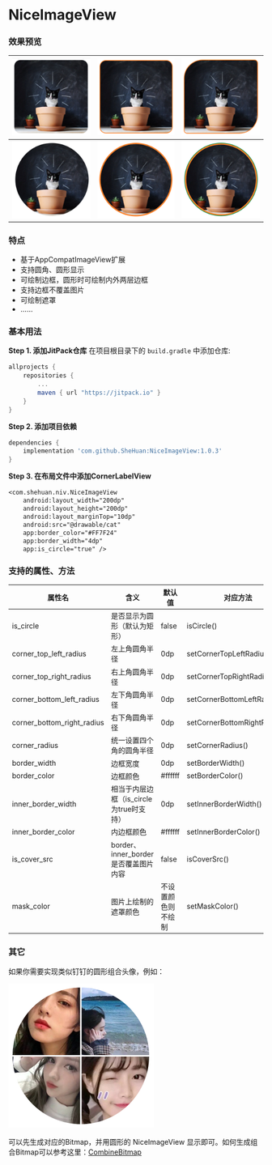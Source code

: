 # NiceImageView

### 效果预览

|![](images/r1.PNG)|![](images/r2.PNG)|![](images/r3.PNG)|
|---|---|---|
|![](images/c1.PNG)|![](images/c2.PNG)|![](images/c3.PNG)|
### 特点
* 基于AppCompatImageView扩展
* 支持圆角、圆形显示
* 可绘制边框，圆形时可绘制内外两层边框
* 支持边框不覆盖图片
* 可绘制遮罩
* ......
### 基本用法
**Step 1. 添加JitPack仓库**
在项目根目录下的 `build.gradle` 中添加仓库:
``` gradle
allprojects {
    repositories {
        ...
        maven { url "https://jitpack.io" }
    }
}
```
**Step 2. 添加项目依赖**
``` gradle
dependencies {
    implementation 'com.github.SheHuan:NiceImageView:1.0.3'
}
```
**Step 3. 在布局文件中添加CornerLabelView**
```
<com.shehuan.niv.NiceImageView
    android:layout_width="200dp"
    android:layout_height="200dp"
    android:layout_marginTop="10dp"
    android:src="@drawable/cat"
    app:border_color="#FF7F24"
    app:border_width="4dp"
    app:is_circle="true" />
```
### 支持的属性、方法
|属性名|含义|默认值|对应方法
|---|---|---|---|
|is_circle|是否显示为圆形（默认为矩形）|false|isCircle()
|corner_top_left_radius|左上角圆角半径|0dp|setCornerTopLeftRadius()
|corner_top_right_radius|右上角圆角半径|0dp|setCornerTopRightRadius()
|corner_bottom_left_radius|左下角圆角半径|0dp|setCornerBottomLeftRadius()
|corner_bottom_right_radius|右下角圆角半径|0dp|setCornerBottomRightRadius()
|corner_radius|统一设置四个角的圆角半径|0dp|setCornerRadius()
|border_width|边框宽度|0dp|setBorderWidth()
|border_color|边框颜色|#ffffff|setBorderColor()
|inner_border_width|相当于内层边框（is_circle为true时支持）|0dp|setInnerBorderWidth()
|inner_border_color|内边框颜色|#ffffff|setInnerBorderColor()
|is_cover_src|border、inner_border是否覆盖图片内容|false|isCoverSrc()
|mask_color|图片上绘制的遮罩颜色|不设置颜色则不绘制|setMaskColor()

### 其它
如果你需要实现类似钉钉的圆形组合头像，例如：

![](images/d3.PNG)

可以先生成对应的Bitmap，并用圆形的 NiceImageView 显示即可。如何生成组合Bitmap可以参考这里：[CombineBitmap](https://github.com/Othershe/CombineBitmap)